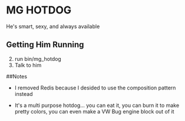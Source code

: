 # MG HOTDOG
He's smart, sexy, and always available

## Getting Him Running
2) run bin/mg_hotdog  
3) Talk to him  

##Notes
* I removed Redis because I desided to use the composition pattern
  instead

* It's a multi purpose hotdog... you can eat it, you can burn it to make pretty colors, you can even make a VW Bug engine block out of it
